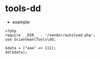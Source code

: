 # tools-dd
- example 
```
<?php
require __DIR__ . '/vendor/autoload.php';
use Sciantman\Tools\dd;

$data = ["aaa" => 111];
dd($data);
```


